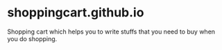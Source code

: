 # shoppingcart.github.io
Shopping cart which helps you to write stuffs that you need to buy when you do shopping.
